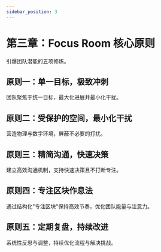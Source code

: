 ```yaml
---
sidebar_position: 3
---
```


# 第三章：Focus Room 核心原则

引爆团队潜能的五项修炼。

## 原则一：单一目标，极致冲刺

团队聚焦于统一目标，最大化进展并最小化干扰。

## 原则二：受保护的空间，最小化干扰

营造物理与数字环境，屏蔽不必要的打扰。

## 原则三：精简沟通，快速决策

建立高效沟通机制，支持快速决策且不打断专注。

## 原则四：专注区块作息法

通过结构化"专注区块"保持高效节奏，优化团队能量与注意力。

## 原则五：定期复盘，持续改进

系统性反思与调整，持续优化流程与解决挑战。 